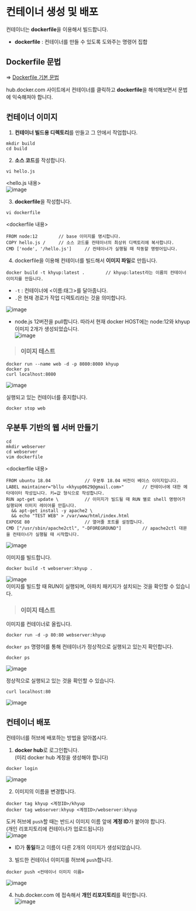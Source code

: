 # 컨테이너 생성 및 배포

컨테이너는 **dockerfile**을 이용해서 빌드합니다.   
* **dockerfile** : 컨테이너를 만들 수 있도록 도와주는 명령어 집합

## Dockerfile 문법

=> [Dockerfile 기본 문법](https://majaegeon.github.io/Docker/2021-06-06-Dockerfile/)

hub.docker.com 사이트에서 컨테이너를 클릭하고 **dockerfile**을 해석해보면서 문법에 익숙해져야 합니다.

## 컨테이너 이미지 

1. **컨테이너 빌드용 디렉토리**를 만들고 그 안에서 작업합니다.   
```
mkdir build
cd build
```   
2. **소스 코드**를 작성합니다.   
```
vi hello.js
```
<hello.js 내용>     
![image](https://user-images.githubusercontent.com/43658658/152631801-77deb8d5-9bd2-4035-b5d7-5d8bbc75d586.png)

3. **dockerfile**을 작성합니다.   
```
vi dockerfile
```   
<dockerfile 내용>   
```
FROM node:12        // base 이미지를 명시합니다.
COPY hello.js /     // 소스 코드를 컨테이너의 최상위 디렉토리에 복사합니다.
CMD ['node', '/hello.js']     // 컨테이너가 실행될 때 작동할 명령어입니다.
```
4. dockerfile을 이용해 컨테이너를 빌드해서 **이미지 파일**로 만듭니다.   
```
docker build -t khyup:latest .        // khyup:latest라는 이름의 컨테이너 이미지를 만듭니다.
```   
- `-t` : 컨테이너에 <이름:태그>를 달아줍니다.
- `.`은 현재 경로가 작업 디렉토리라는 것을 의미합니다.

![image](https://user-images.githubusercontent.com/43658658/152632312-d323ab5a-de54-486b-8b2f-514fe9af43b9.png)   
- node.js 12버전을 pull합니다. 따라서 현재 docker HOST에는 node:12와 khyup 이미지 2개가 생성되었습니다.   
![image](https://user-images.githubusercontent.com/43658658/152632356-ed48f555-a4f9-4419-90ea-27bbdaf204dc.png)

> <h3>이미지 테스트</h3>

```
docker run --name web -d -p 8080:8080 khyup
docker ps
curl localhost:8080
```   
![image](https://user-images.githubusercontent.com/43658658/152633238-f0f250f9-f3a4-4ef4-b233-3199595f691b.png)

실행되고 있는 컨테이너를 중지합니다.   
```
docker stop web
```

## 우분투 기반의 웹 서버 만들기

```
cd
mkdir webserver
cd webserver
vim dockerfile
```   
<dockerfile 내용>   
```
FROM ubuntu 18.04             // 우분투 18.04 버전이 베이스 이미지입니다.
LABEL maintainer="bllu <khyup0629@gmail.com>"       // 컨테이너에 대한 메타데이터 작성입니다. 키=값 형식으로 작성합니다.
RUN apt-get update \          // 이미지가 빌드될 때 RUN 별로 shell 명령어가 실행되며 이미지 레이어를 만듭니다.
  && apt-get install -y apache2 \
  && echo "TEST WEB" > /var/www/html/index.html
EXPOSE 80                     // 열어줄 포트를 설정합니다.
CMD ["/usr/sbin/apache2ctl", "-DFOREGROUND"]        // apache2ctl 대몬을 컨테이너가 실행될 때 시작합니다.
```   
![image](https://user-images.githubusercontent.com/43658658/152632912-bf2599b0-1576-426e-bc84-73ddd0ecaaa6.png)

이미지를 빌드합니다.   
```
docker build -t webserver:khyup .
```   
![image](https://user-images.githubusercontent.com/43658658/152633053-cc92353b-bc15-468e-b981-d47822c948c1.png)      
이미지를 빌드할 때 RUN이 실행되며, 아파치 패키지가 설치되는 것을 확인할 수 있습니다. 

> <h3>이미지 테스트</h3>

이미지를 컨테이너로 올립니다.   
```
docker run -d -p 80:80 webserver:khyup
```

`docker ps` 명령어를 통해 컨테이너가 정상적으로 실행되고 있는지 확인합니다.   
```
docker ps
```   
![image](https://user-images.githubusercontent.com/43658658/152633006-dad0f7d4-ae8f-4e7b-9152-e72713881b11.png)

정상적으로 실행되고 있는 것을 확인할 수 있습니다.
```
curl localhost:80
```   
![image](https://user-images.githubusercontent.com/43658658/152633111-509f049f-54f3-4609-8dfc-94d9b585bdd5.png)

## 컨테이너 배포

컨테이너를 허브에 배포하는 방법을 알아봅시다.   

1. **docker hub**로 로그인합니다.   
(미리 docker hub 계정을 생성해야 합니다)   
```
docker login
```   
![image](https://user-images.githubusercontent.com/43658658/152633346-b6649e94-92a2-4c82-9882-a7bc3a20df3c.png)

2. 이미지의 이름을 변경합니다.   
```
docker tag khyup <계정ID>/khyup
docker tag webserver:khyup <계정ID>/webserver:khyup
```   
도커 허브에 `push`할 때는 반드시 이미지 이름 앞에 **계정 ID**가 붙어야 합니다.   
(개인 리포지토리에 컨테이너가 업로드됩니다)   
![image](https://user-images.githubusercontent.com/43658658/152633458-7682854b-172d-4969-a7ec-5863d41188b3.png)   
- ID가 **동일**하고 이름이 다른 2개의 이미지가 생성되었습니다.

3. 빌드한 컨테이너 이미지를 허브에 `push`합니다.   
```
docker push <컨테이너 이미지 이름>
```   
![image](https://user-images.githubusercontent.com/43658658/152633509-2c598d53-fef1-4da8-89a3-2cfc2570bf68.png)

4. hub.docker.com 에 접속해서 **개인 리포지토리**를 확인합니다.   
![image](https://user-images.githubusercontent.com/43658658/152633544-de0eef07-beb8-4c92-9891-3cc0fc8c8a75.png)























